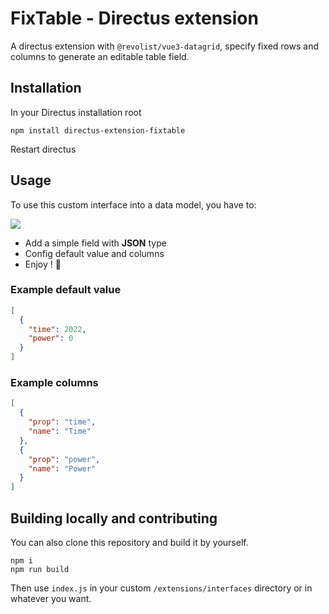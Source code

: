 # FixTable - Directus extension

A directus extension with `@revolist/vue3-datagrid`, specify fixed rows and columns to generate an editable table field.

## Installation

In your Directus installation root

```
npm install directus-extension-fixtable
```

Restart directus

## Usage

To use this custom interface into a data model, you have to:

![](https://github.com/seymoe/directus-extension-fixtable-interface/master/screenshot.png)

- Add a simple field with **JSON** type
- Config default value and columns
- Enjoy ! 🎉

### Example default value

```json
[
  {
    "time": 2022,
    "power": 0
  }
]
```

### Example columns

```json
[
  {
    "prop": "time",
    "name": "Time"
  },
  {
    "prop": "power",
    "name": "Power"
  }
]
```

## Building locally and contributing

You can also clone this repository and build it by yourself.

```
npm i
npm run build
```

Then use `index.js` in your custom `/extensions/interfaces` directory or in whatever you want.
